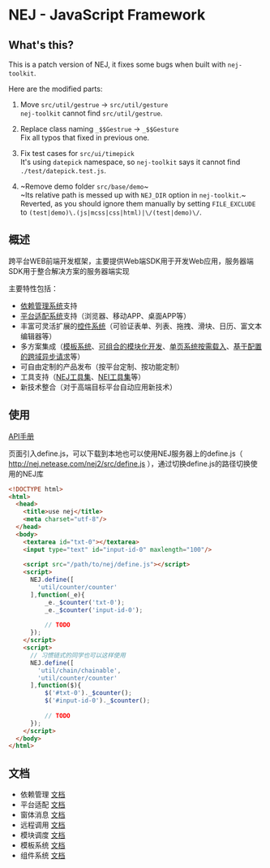 # NEJ - JavaScript Framework

## What's this?

This is a patch version of NEJ, it fixes some bugs when built with `nej-toolkit`.

Here are the modified parts:

1.  Move `src/util/gestrue` -> `src/util/gesture`  
    `nej-toolkit` cannot find `src/util/gestrue`.

2.  Replace class naming `_$$Gestrue` -> `_$$Gesture`  
    Fix all typos that fixed in previous one.

3.  Fix test cases for `src/ui/timepick`  
    It's using `datepick` namespace, so `nej-toolkit` says it cannot find `./test/datepick.test.js`.

4.  ~Remove demo folder `src/base/demo`~  
    ~Its relative path is messed up with `NEJ_DIR` option in `nej-toolkit`.~  
    Reverted, as you should ignore them manually by setting `FILE_EXCLUDE` to `(test|demo)\.(js|mcss|css|html)|\/(test|demo)\/`.


## 概述 

跨平台WEB前端开发框架，主要提供Web端SDK用于开发Web应用，服务器端SDK用于整合解决方案的服务器端实现

主要特性包括：

* [依赖管理系统](./doc/DEPENDENCY.md)支持 
* [平台适配系统](./doc/PLATFORM.md)支持（浏览器、移动APP、桌面APP等）
* 丰富可灵活扩展的[控件系统](./doc/WIDGET.md)（可验证表单、列表、拖拽、滑块、日历、富文本编辑器等）
* 多方案集成（[模板系统](./doc/TEMPLATE.md)、[可组合的模块化开发](./doc/DISPATCHER.md)、[单页系统按需载入](./doc/DISPATCHER.md)、[基于配置的跨域异步请求](./doc/AJAX.md)等）
* 可自由定制的产品发布（按平台定制、按功能定制）
* 工具支持（[NEJ工具集](https://github.com/genify/toolkit2)、[NEI工具集](https://github.com/genify/nei)等）
* 新技术整合（对于高端目标平台自动应用新技术）

## 使用 

[API手册](http://nej.netease.com/help/index.html)

页面引入define.js，可以下载到本地也可以使用NEJ服务器上的define.js（ http://nej.netease.com/nej2/src/define.js ），通过切换define.js的路径切换使用的NEJ库

```html
<!DOCTYPE html>
<html>
  <head>
    <title>use nej</title>
    <meta charset="utf-8"/>
  </head>
  <body>
    <textarea id="txt-0"></textarea>
    <input type="text" id="input-id-0" maxlength="100"/>
    
    <script src="/path/to/nej/define.js"></script>
    <script>
      NEJ.define([
        'util/counter/counter'
      ],function(_e){
          _e._$counter('txt-0');
          _e._$counter('input-id-0');
          
          // TODO
      });
    </script>
    <script>
      // 习惯链式的同学也可以这样使用
      NEJ.define([
        'util/chain/chainable',
        'util/counter/counter'
      ],function($){
          $('#txt-0')._$counter();
          $('#input-id-0')._$counter();
          
          // TODO
      });
    </script>
  </body>
</html>
```

## 文档

* 依赖管理 [文档](./doc/DEPENDENCY.md)
* 平台适配 [文档](./doc/PLATFORM.md)
* 窗体消息 [文档](./doc/MESSAGE.md)
* 远程调用 [文档](./doc/AJAX.md)
* 模块调度 [文档](./doc/DISPATCHER.md)
* 模板系统 [文档](./doc/TEMPLATE.md)
* 组件系统 [文档](./doc/WIDGET.md)